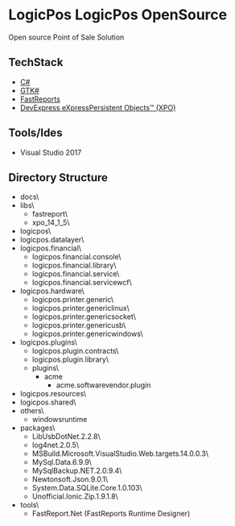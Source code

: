 # LogicPos LogicPos OpenSource

Open source Point of Sale Solution

## TechStack

- [C#](https://docs.microsoft.com/en-us/dotnet/csharp/)
- [GTK#](https://www.gtk.org/)
- [FastReports](https://www.fast-report.com)
- [DevExpress eXpressPersistent Objects™ (XPO)](https://www.devexpress.com/products/net/orm/)

## Tools/Ides

- Visual Studio 2017

## Directory Structure

- docs\
- libs\
	- fastreport\
	- xpo_14_1_5\
- logicpos\
- logicpos.datalayer\
- logicpos.financial\
	- logicpos.financial.console\
	- logicpos.financial.library\
	- logicpos.financial.service\
	- logicpos.financial.servicewcf\
- logicpos.hardware\
	- logicpos.printer.generic\
	- logicpos.printer.genericlinux\
	- logicpos.printer.genericsocket\
	- logicpos.printer.genericusb\
	- logicpos.printer.genericwindows\
- logicpos.plugins\
	- logicpos.plugin.contracts\
	- logicpos.plugin.library\
	- plugins\
		- acme
			- acme.softwarevendor.plugin
- logicpos.resources\
- logicpos.shared\
- others\
	- windowsruntime
- packages\
	- LibUsbDotNet.2.2.8\
	- log4net.2.0.5\
	- MSBuild.Microsoft.VisualStudio.Web.targets.14.0.0.3\
	- MySql.Data.6.9.9\
	- MySqlBackup.NET.2.0.9.4\
	- Newtonsoft.Json.9.0.1\
	- System.Data.SQLite.Core.1.0.103\
	- Unofficial.Ionic.Zip.1.9.1.8\
- tools\
	- FastReport.Net (FastReports Runtime Designer)
